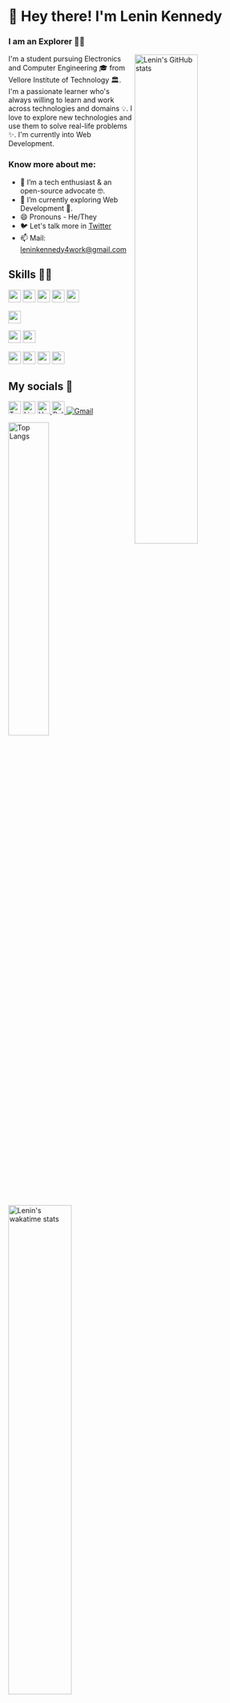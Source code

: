 # 👋 Hey there! I'm Lenin Kennedy

### I am an Explorer 👨‍🚀

<a href="https://github.com/anuraghazra/github-readme-stats"><img width="50%" src="https://github-readme-stats.vercel.app/api?username=lem0n4id&show_icons=true&theme=react&count_private=true&include_all_commits=true" alt="Lenin's GitHub stats" align="right"></a>


I'm a student pursuing Electronics and Computer Engineering 🎓 from Vellore Institute of Technology 🏛. I'm a passionate learner who's always willing to learn and work across technologies and domains 💡. I love to explore new technologies and use them to solve real-life problems ✨. I'm currently into Web Development.


### Know more about me:

- 🌱 I’m a tech enthusiast & an open-source advocate 🤓.
- 🔭 I’m currently exploring Web Development 🚀.
- 😄 Pronouns - He/They
- 🐦 Let's talk more in [Twitter](https://twitter.com/coderlens)
- 📫 Mail: [leninkennedy4work@gmail.com](mailto:leninkennedy4work@gmail.com)
<!-- - ⚡ Fun fact: -->


<!--- shields.io : https://dev.to/envoy_/150-badges-for-github-pnk --->

<h2> Skills 👨‍💻</h2>

<!-- <h3> Proficient in- </h3> -->
<p>
<!-- Programming Language -->
<img src="https://img.shields.io/badge/Python-3776AB?style=for-the-badge&logo=python&logoColor=white" height="25">
<img src="https://img.shields.io/badge/HTML5-E34F26?style=for-the-badge&logo=html5&logoColor=white" height="25">
<img src="https://img.shields.io/badge/CSS3-1572B6?style=for-the-badge&logo=css3&logoColor=white" height="25">
<img src="https://img.shields.io/badge/JavaScript-F7DF1E?style=for-the-badge&logo=javascript&logoColor=black" height="25">
<!-- <img src="https://img.shields.io/badge/C-00599C?style=for-the-badge&logo=c&logoColor=white" height="25"> -->
<!-- <img src="https://img.shields.io/badge/C%2B%2B-00599C?style=for-the-badge&logo=c%2B%2B&logoColor=white" height="25"> -->
<img src="https://img.shields.io/badge/Java-ED8B00?style=for-the-badge&logo=java&logoColor=white" height="25">

</p>

<p>
<!-- Framework -->
<img src="https://img.shields.io/badge/Flask-000000?style=for-the-badge&logo=flask&logoColor=white" height="25">
  
</p>

<p>
<!-- Database -->
<img src="https://img.shields.io/badge/MongoDB-4EA94B?style=for-the-badge&logo=mongodb&logoColor=white" height="25">
<img src="https://img.shields.io/badge/MySQL-00000F?style=for-the-badge&logo=mysql&logoColor=white" height="25">

</p>

<p>
<!-- Software -->
<img src="https://img.shields.io/badge/Postman-FF6C37?style=for-the-badge&logo=Postman&logoColor=white" height="25">
<img src="https://img.shields.io/badge/Git-F05032?style=for-the-badge&logo=git&logoColor=white" height="25">
<img src="https://img.shields.io/badge/GitHub-100000?style=for-the-badge&logo=github&logoColor=white" height="25">
<img src="https://img.shields.io/badge/Visual_Studio_Code-0078D4?style=for-the-badge&logo=visual%20studio%20code&logoColor=white" height="25">

</p>



<h2> My socials 🚀 </h2>

<p>
  <a target="_blank" href="https://twitter.com/coderlens"><img alt="Twitter" src="https://img.shields.io/badge/twitter-%231DA1F2.svg?&style=for-the-badge&logo=twitter&logoColor=white" height="25" /></a>
  <a target="_blank" href="https://www.linkedin.com/in/lenink"><img alt="Linkedin" src="https://img.shields.io/badge/linkedin-%230077B5.svg?&style=for-the-badge&logo=linkedin&logoColor=white" height="25" /></a>
  <a target="_blank" href="https://coderlens.hashnode.dev/"><img alt="Hashnode blog" src="https://img.shields.io/badge/Hashnode-2962FF?style=for-the-badge&logo=hashnode&logoColor=white" height="25" /> </a>
  <a target="_blank" href="https://polywork.com/coderlens"><img alt="Polywork" src="https://img.shields.io/badge/Polywork-543DE0?style=for-the-badge&logo=polywork&logoColor=black" height="25" /> </a>
   <a target="_blank" href="mailto:leninkennedy4work@gmail.com"> <img alt="Gmail" src="https://img.shields.io/badge/Gmail-D14836?style=for-the-badge&logo=gmail&logoColor=white" /> </a>
</p>



<a href="https://github.com/anuraghazra/github-readme-stats"><img width="40%" src="https://github-readme-stats.vercel.app/api/top-langs/?username=lem0n4id&layout=compact&theme=react" alt="Top Langs"></a>
<a href="https://github.com/anuraghazra/github-readme-stats"><img width="50%" src="https://github-readme-stats.vercel.app/api/wakatime?username=lem0n4id" alt="Lenin's wakatime stats"></a>

<!--
[![Lenin's GitHub stats](https://github-readme-stats.vercel.app/api?username=lem0n4id&show_icons=true)](https://github.com/anuraghazra/github-readme-stats)
[![Top Langs](https://github-readme-stats.vercel.app/api/top-langs/?username=lem0n4id&layout=compact)](https://github.com/anuraghazra/github-readme-stats)
[![Lenin's wakatime stats](https://github-readme-stats.vercel.app/api/wakatime?username=lem0n4id)](https://github.com/anuraghazra/github-readme-stats) 
-->


